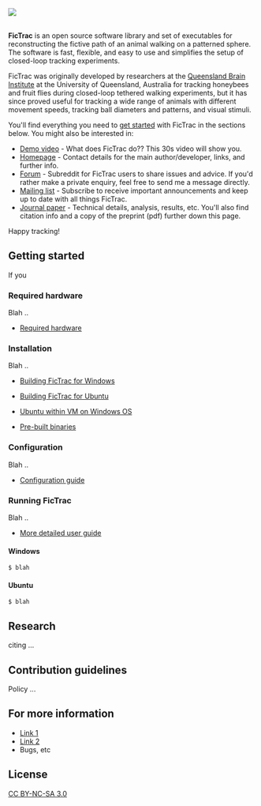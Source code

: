 <div align="left">
  <img src="http://rjdmoore.net/fictrac/header_text.jpg"><br><br>
</div>

**FicTrac** is an open source software library and set of executables for reconstructing the fictive path of an animal walking on a patterned sphere. The software is fast, flexible, and easy to use and simplifies the setup of closed-loop tracking experiments.

FicTrac was originally developed by researchers at the [Queensland Brain Institute](http://qbi.uq.edu.au/) at the University of Queensland, Australia for tracking honeybees and fruit flies during closed-loop tethered walking experiments, but it has since proved useful for tracking a wide range of animals with different movement speeds, tracking ball diameters and patterns, and visual stimuli.

You'll find everything you need to [get started](getting-started) with FicTrac in the sections below. You might also be interested in:
* [Demo video](http://youtu.be/BeGYOEOdWjw) - What does FicTrac do?? This 30s video will show you.
* [Homepage](http://fictrac.rjdmoore.net) - Contact details for the main author/developer, links, and further info.
* [Forum](http://www.reddit.com/r/fictrac/) - Subreddit for FicTrac users to share issues and advice. If you'd rather make a private enquiry, feel free to send me a message directly.
* [Mailing list](http://fictrac.rjdmoore.net/mail.html) - Subscribe to receive important announcements and keep up to date with all things FicTrac.
* [Journal paper](http://doi.org/10.1016/j.jneumeth.2014.01.010) - Technical details, analysis, results, etc. You'll also find citation info and a copy of the preprint (pdf) further down this page.

Happy tracking!

## Getting started

If you 

### Required hardware

Blah ..

* [Required hardware](http://link)

### Installation

Blah ..

* [Building FicTrac for Windows](http://link)
* [Building FicTrac for Ubuntu](http://link)

* [Ubuntu within VM on Windows OS](http://link)
* [Pre-built binaries](http://link)


### Configuration

Blah ..

* [Configuration guide](http://link)

### Running FicTrac

Blah ..

* [More detailed user guide](http://link)

#### Windows

```shell
$ blah
```

#### Ubuntu

```shell
$ blah
```

## Research

citing ...

## Contribution guidelines

Policy ...

## For more information
* [Link 1](https://link)
* [Link 2](https://link)
* Bugs, etc

## License

[CC BY-NC-SA 3.0](LICENSE.txt)
